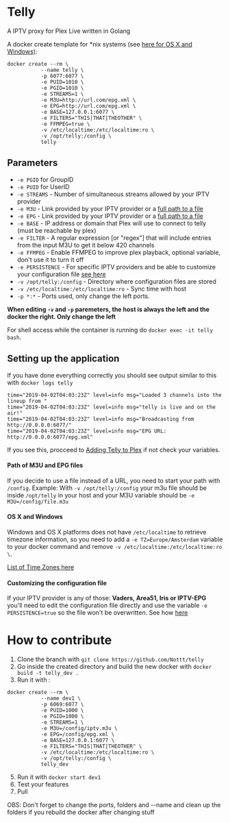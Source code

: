 # Telly

A IPTV proxy for Plex Live written in Golang

A docker create template for *nix systems (see [here for OS X and Windows)](https://github.com/Nottt/telly/blob/master/README.md#os-x-and-windows):

```
docker create --rm \
           --name telly \
           -p 6077:6077 \
           -e PUID=1010 \
           -e PGID=1010 \
           -e STREAMS=1 \
           -e M3U=http://url.com/epg.xml \
           -e EPG=http://url.com/epg.xml \
           -e BASE=127.0.0.1:6077 \
           -e FILTERS="THIS|THAT|THEOTHER" \
           -e FFMPEG=true \
           -v /etc/localtime:/etc/localtime:ro \
           -v /opt/telly:/config \
           telly
```
## Parameters

* `-e PGID` for GroupID
* `-e PUID` for UserID 
* `-e STREAMS` - Number of simultaneous streams allowed by your IPTV provider
* `-e M3U` - Link provided by your IPTV provider or a [full path to a file](https://github.com/Nottt/telly#path-of-m3u-and-epg-files)
* `-e EPG` - Link provided by your IPTV provider or a [full path to a file](https://github.com/Nottt/telly#path-of-m3u-and-epg-files)
* `-e BASE` - IP address or domain that Plex will use to connect to telly (must be reachable by plex)
* `-e FILTER` - A regular expression [or "regex"] that will include entries from the input M3U to get it below 420 channels
* `-e FFMPEG` - Enable FFMPEG to improve plex playback, optional variable, don't use it to turn it off
* `-e PERSISTENCE` - For specific IPTV providers and be able to customize your configuration file [see here](https://github.com/Nottt/telly#customizing-the-configuration-file)
* `-v /opt/telly:/config` - Directory where configuration files are stored
* `-v /etc/localtime:/etc/localtime:ro` - Sync time with host
* `-p *:*` - Ports used, only change the left ports.

**When editing `-v` and `-p` paremeters, the host is always the left and the docker the right. Only change the left**

For shell access while the container is running do `docker exec -it telly bash`.

## Setting up the application 

If you have done everything correctly you should see output similar to this with `docker logs telly`

```
time="2019-04-02T04:03:23Z" level=info msg="Loaded 3 channels into the lineup from "
time="2019-04-02T04:03:23Z" level=info msg="telly is live and on the air!"
time="2019-04-02T04:03:23Z" level=info msg="Broadcasting from http://0.0.0.0:6077/"
time="2019-04-02T04:03:23Z" level=info msg="EPG URL: http://0.0.0.0:6077/epg.xml"
```

If you see this, procceed to [Adding Telly to Plex](https://github.com/tellytv/telly/wiki/Adding-Telly-to-Plex) if not check your variables.

#### Path of M3U and EPG files

If you decide to use a file instead of a URL, you need to start your path with `/config`.
Example: With `-v /opt/telly:/config` your m3u file should be inside `/opt/telly` in your host and your M3U variable should be `-e M3U=/config/file.m3u`

#### OS X and Windows

Windows and OS X platforms does not have `/etc/localtime` to retrieve timezone information, so you need to add a `-e TZ=Europe/Amsterdam` variable to your docker command and remove `-v /etc/localtime:/etc/localtime:ro \`. 

[List of Time Zones here](https://timezonedb.com/time-zones)

#### Customizing the configuration file 

If your IPTV provider is any of those: **Vaders, Area51, Iris or IPTV-EPG** you'll need to edit the configuration file directly and use the variable `-e PERSISTENCE=true` so the file won't be overwritten. See how [here](https://github.com/tellytv/telly/wiki/Running-Telly%3A-Config-File)

# How to contribute

1. Clone the branch with `git clone https://github.com/Nottt/telly`
2. Go inside the created directory and build the new docker with `docker build -t telly_dev .`
3. Run it with :
```
docker create --rm \
           --name dev1 \
           -p 6069:6077 \
           -e PUID=1000 \
           -e PGID=1000 \
           -e STREAMS=1 \
           -e M3U=/config/iptv.m3u \
           -e EPG=/config/epg.xml \
           -e BASE=127.0.0.1:6077 \
           -e FILTERS="THIS|THAT|THEOTHER" \
           -v /etc/localtime:/etc/localtime:ro \
           -v /opt/telly:/config \
           telly_dev
```
5. Run it with `docker start dev1`
6. Test your features
7. Pull 

OBS: Don't forget to change the ports, folders and --name and clean up the folders if you rebuild the docker after changing stuff

